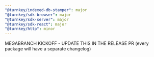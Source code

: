```yaml
---
"@turnkey/indexed-db-stamper": major
"@turnkey/sdk-browser": major
"@turnkey/sdk-server": major
"@turnkey/sdk-react": major
"@turnkey/http": minor
---
```


MEGABRANCH KICKOFF - UPDATE THIS IN THE RELEASE PR (every package will have a separate changelog)
